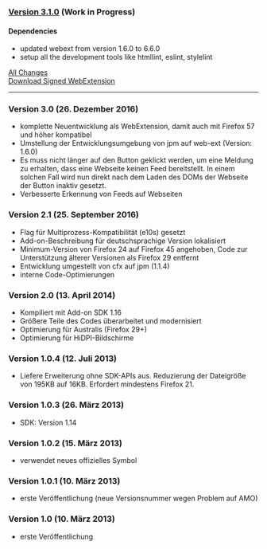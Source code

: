 ### [Version 3.1.0](https://github.com/cadeyrn/subtome/releases/tag/v3.1.0) (Work in Progress)

#### Dependencies

- updated webext from version 1.6.0 to 6.6.0
- setup all the development tools like htmllint, eslint, stylelint

[All Changes](https://github.com/cadeyrn/subtome/compare/v3.0...v3.1.0)<br />
[Download Signed WebExtension](https://addons.mozilla.org/en-US/firefox/addon/subtome-subscribe-button/versions/?page=1#version-3.1.0)

---

### Version 3.0 (26. Dezember 2016)

- komplette Neuentwicklung als WebExtension, damit auch mit Firefox 57 und höher kompatibel
- Umstellung der Entwicklungsumgebung von jpm auf web-ext (Version: 1.6.0)
- Es muss nicht länger auf den Button geklickt werden, um eine Meldung zu erhalten, dass eine Webseite keinen Feed
  bereitstellt. In einem solchen Fall wird nun direkt nach dem Laden des DOMs der Webseite der Button inaktiv gesetzt.
- Verbesserte Erkennung von Feeds auf Webseiten

### Version 2.1 (25. September 2016)

- Flag für Multiprozess-Kompatibilität (e10s) gesetzt
- Add-on-Beschreibung für deutschsprachige Version lokalisiert
- Minimum-Version von Firefox 24 auf Firefox 45 angehoben, Code zur Unterstützung älterer Versionen als Firefox 29
  entfernt
- Entwicklung umgestellt von cfx auf jpm (1.1.4)
- interne Code-Optimierungen

### Version 2.0 (13. April 2014)

- Kompiliert mit Add-on SDK 1.16
- Größere Teile des Codes überarbeitet und modernisiert
- Optimierung für Australis (Firefox 29+)
- Optimierung für HiDPI-Bildschirme

### Version 1.0.4 (12. Juli 2013)

- Liefere Erweiterung ohne SDK-APIs aus. Reduzierung der Dateigröße von 195KB auf 16KB. Erfordert mindestens Firefox 21.

### Version 1.0.3 (26. März 2013)

- SDK: Version 1.14

### Version 1.0.2 (15. März 2013)

- verwendet neues offizielles Symbol

### Version 1.0.1 (10. März 2013)

- erste Veröffentlichung (neue Versionsnummer wegen Problem auf AMO)

### Version 1.0 (10. März 2013)

- erste Veröffentlichung

